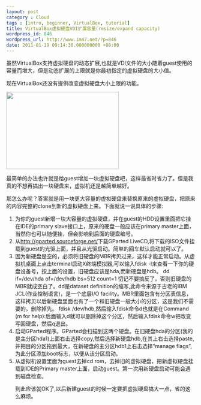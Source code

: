 ```yaml
---
layout: post
category : Cloud
tags : [intro, beginner, VirtualBox, tutorial]
title: VirtualBox虚拟硬盘VDI扩展容量(resize/expand capacity)
wordpress_id: 846
wordpress_url: http://www.im47.net/?p=846
date: 2011-01-19 09:14:30.000000000 +08:00
---
```

虽然VirtualBox支持虚拟硬盘的动态扩展,也就是VDI文件的大小随着guest使用的容量而增大，但是动态扩展的上限就是你最初指定的虚拟硬盘的大小值。

现在VirtualBox还没有提供改变虚拟硬盘大小上限的功能。

<img class="aligncenter size-full wp-image-847" title="gparted-300x206" src="http://www.im47.net/wp-content/uploads/2011/01/gparted-300x206.png" alt="" width="300" height="206" />

最简单的办法也许就是给guest增加一块虚拟硬盘吧，这样最省时省力了。但是我真的不想再搞出一块硬盘来，虚拟机还是越简单越好。

那怎么办呢？答案就是用一块更大容量的虚拟硬盘来替换原来的虚拟硬盘，把原来的内容完整的clone到新的虚拟硬盘上来。下面就说一说具体的步骤:
<ol>
	<li>为你的guest新增一块大容量的虚拟硬盘，并在guest的HDD设置里面把它挂在IDE的primary slave接口上，原来的硬盘一般应该在primary master上面，当然你也可以随便挂，但会影响到后面的硬盘编号。</li>
	<li>从<a href="http://gparted.sourceforge.net/">http://gparted.sourceforge.net/</a>下载GParted LiveCD,将下载的ISO文件挂载到guest的光驱上面，并且从光驱启动。简单的回车默认启动就可以了。</li>
	<li>因为新硬盘是空的，必须将旧硬盘的MBR拷贝过来，这样才能正常启动。从虚拟机桌面上点击terminal启动X终端模拟器,可以输入fdisk -l来查看一下你的硬盘设备号，按上面的设置，旧硬盘应该是hda,而新硬盘是hdb。
dd if=/dev/hda of=/dev/hdb bs=512 count=1
切记不要搞反了，否则旧硬盘的MBR就成空白了。dd是dataset definition的缩写,此命令来源于古老的IBM JCL(作业控制语言)，是一个底层I/O facility。MBR里面包含有分区表信息，这样拷贝以后新硬盘里面也有了一个和旧硬盘一般大小的分区，这是我们不需要的，删除掉先。
fdisk /dev/hdb,然后输入fdisk命令d也就是在Command (m for help):后面输入d就可以删除掉这个分区，然后输入fdisk命令w把改变写回硬盘，然后q退出。</li>
	<li>启动GParted程序。GParted会扫描到这两个硬盘。在旧硬盘hda的分区(我的是主分区hda1)上面右击选择copy,然后选择新硬盘hdb,在其上右击选择paste,并把目的分区拖到最大，在新硬盘的主分区hdb1上右击选择”manage flags”,为此分区添加boot标志，以便从该分区启动。</li>
	<li>从虚拟机设置里面为guest去掉cd rom，去掉旧的虚拟硬盘，把新虚拟硬盘挂载到IDE的Primary master上面，启动guest。第一次用新硬盘启动可能会遇到磁盘检查。</li>
</ol>
<ol>到此应该就OK了,以后新建guest的时候一定要把虚拟硬盘搞大一点，省的这么麻烦。</ol>
